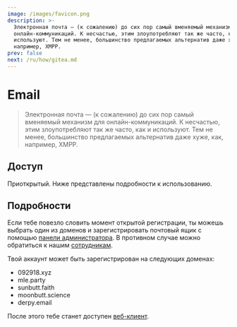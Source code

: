 ```yaml
---
image: /images/favicon.png
description: >-
  Электронная почта — (к сожалению) до сих пор самый вменяемый механизм для
  онлайн-коммуникаций. К несчастью, этим злоупотребляют так же часто, как и
  используют. Тем не менее, большинство предлагаемых альтернатив даже хуже, как,
  например, XMPP.
prev: false
next: /ru/how/gitea.md
---
```


# Email

> Электронная почта — (к сожалению) до сих пор самый вменяемый механизм для онлайн-коммуникаций. К несчастью, этим злоупотребляют так же часто, как и используют. Тем не менее, большинство предлагаемых альтернатив даже хуже, как, например, XMPP.

## Доступ

Приоткрытый. Ниже представлены подробности к использованию.

## Подробности

Если тебе повезло словить момент открытой регистрации, ты можешь выбрать один из доменов и зарегистрировать почтовый ящик с помощью [панели администратора](https://mail.092918.xyz/admin). В противном случае можно обратиться к нашим [сотрудникам](/ru/who/).

Твой аккаунт может быть зарегистрирован на следующих доменах:

- 092918.xyz
- mle.party
- sunbutt.faith
- moonbutt.science
- derpy.email

После этого тебе станет доступен [веб-клиент](https://mail.092918.xyz/webmail).
